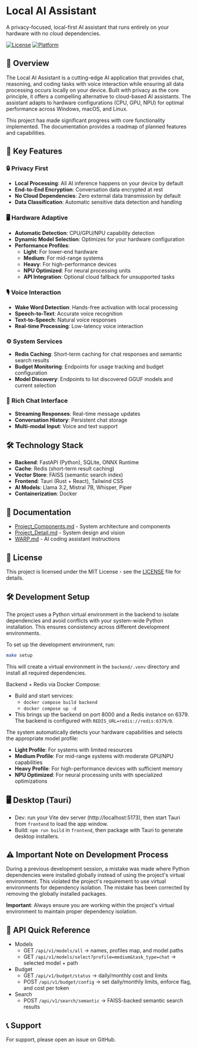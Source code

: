# Local AI Assistant

A privacy-focused, local-first AI assistant that runs entirely on your hardware with no cloud dependencies.

[![License](https://img.shields.io/badge/license-MIT-blue.svg)](LICENSE)
[![Platform](https://img.shields.io/badge/platform-Windows%20%7C%20macOS%20%7C%20Linux-lightgrey)](#)

## 🚀 Overview

The Local AI Assistant is a cutting-edge AI application that provides chat, reasoning, and coding tasks with voice interaction while ensuring all data processing occurs locally on your device. Built with privacy as the core principle, it offers a compelling alternative to cloud-based AI assistants. The assistant adapts to hardware configurations (CPU, GPU, NPU) for optimal performance across Windows, macOS, and Linux.

This project has made significant progress with core functionality implemented. The documentation provides a roadmap of planned features and capabilities.

## 🌟 Key Features

### 🔒 Privacy First
- **Local Processing**: All AI inference happens on your device by default
- **End-to-End Encryption**: Conversation data encrypted at rest
- **No Cloud Dependencies**: Zero external data transmission by default
- **Data Classification**: Automatic sensitive data detection and handling

### 🖥️ Hardware Adaptive
- **Automatic Detection**: CPU/GPU/NPU capability detection
- **Dynamic Model Selection**: Optimizes for your hardware configuration
- **Performance Profiles**: 
  - **Light**: For lower-end hardware
  - **Medium**: For mid-range systems
  - **Heavy**: For high-performance devices
  - **NPU Optimized**: For neural processing units
  - **API Integration**: Optional cloud fallback for unsupported tasks

### 🎙️ Voice Interaction
- **Wake Word Detection**: Hands-free activation with local processing
- **Speech-to-Text**: Accurate voice recognition
- **Text-to-Speech**: Natural voice responses
- **Real-time Processing**: Low-latency voice interaction

### ⚙️ System Services
- **Redis Caching**: Short-term caching for chat responses and semantic search results
- **Budget Monitoring**: Endpoints for usage tracking and budget configuration
- **Model Discovery**: Endpoints to list discovered GGUF models and current selection

### 💬 Rich Chat Interface
- **Streaming Responses**: Real-time message updates
- **Conversation History**: Persistent chat storage
- **Multi-modal Input**: Voice and text support

## 🛠️ Technology Stack

- **Backend**: FastAPI (Python), SQLite, ONNX Runtime
- **Cache**: Redis (short-term result caching)
- **Vector Store**: FAISS (semantic search index)
- **Frontend**: Tauri (Rust + React), Tailwind CSS
- **AI Models**: Llama 3.2, Mistral 7B, Whisper, Piper
- **Containerization**: Docker

## 📖 Documentation

- [Project_Components.md](Project_Components.md) - System architecture and components
- [Project_Detail.md](Project_Detail.md) - System design and vision
- [WARP.md](WARP.md) - AI coding assistant instructions

## 📄 License

This project is licensed under the MIT License - see the [LICENSE](LICENSE) file for details.

## 🛠️ Development Setup

The project uses a Python virtual environment in the backend to isolate dependencies and avoid conflicts with your system-wide Python installation. This ensures consistency across different development environments.

To set up the development environment, run:

```bash
make setup
```

This will create a virtual environment in the `backend/.venv` directory and install all required dependencies.

Backend + Redis via Docker Compose:
- Build and start services:
  - `docker compose build backend`
  - `docker compose up -d`
- This brings up the backend on port 8000 and a Redis instance on 6379. The backend is configured with `REDIS_URL=redis://redis:6379/0`.

The system automatically detects your hardware capabilities and selects the appropriate model profile:
- **Light Profile**: For systems with limited resources
- **Medium Profile**: For mid-range systems with moderate GPU/NPU capabilities  
- **Heavy Profile**: For high-performance devices with sufficient memory
- **NPU Optimized**: For neural processing units with specialized optimizations

## 🖥️ Desktop (Tauri)

- Dev: run your Vite dev server (http://localhost:5173), then start Tauri from `frontend` to load the app window.
- Build: `npm run build` in `frontend`, then package with Tauri to generate desktop installers.

## ⚠️ Important Note on Development Process

During a previous development session, a mistake was made where Python dependencies were installed globally instead of using the project's virtual environment. This violated the project's requirement to use virtual environments for dependency isolation. The mistake has been corrected by removing the globally installed packages.

**Important**: Always ensure you are working within the project's virtual environment to maintain proper dependency isolation.

## 📡 API Quick Reference

- Models
  - GET `/api/v1/models/all` → names, profiles map, and model paths
  - GET `/api/v1/models/select?profile=medium&task_type=chat` → selected model + path
- Budget
  - GET `/api/v1/budget/status` → daily/monthly cost and limits
  - POST `/api/v1/budget/config` → set daily/monthly limits, enforce flag, and cost per token
- Search
  - POST `/api/v1/search/semantic` → FAISS-backed semantic search results

## 📞 Support

For support, please open an issue on GitHub.
